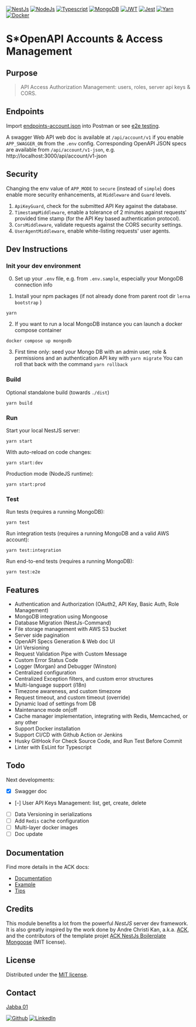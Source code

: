[![NestJs][nestjs-shield]][ref-nestjs]
[![NodeJs][nodejs-shield]][ref-nodejs]
[![Typescript][typescript-shield]][ref-typescript]
[![MongoDB][mongodb-shield]][ref-mongodb]
[![JWT][jwt-shield]][ref-jwt]
[![Jest][jest-shield]][ref-jest]
[![Yarn][yarn-shield]][ref-yarn]
[![Docker][docker-shield]][ref-docker]

# S*OpenAPI Accounts &amp; Access Management

## Purpose

> API Access Authorization Management: users, roles, server api keys &amp; CORS.

## Endpoints

Import [endpoints-account.json][sopenapi-endpoint] into Postman or see [e2e testing][sopenapi-e2e].

A swagger Web API web doc is available at ``/api/account/v1`` if you enable ``APP_SWAGGER_ON`` from the `.env` config. Corresponding OpenAPI JSON specs are available from ``/api/account/v1-json``, e.g. http://localhost:3000/api/account/v1-json

## Security

Changing the env value of `APP_MODE` to `secure` (instead of `simple`) does enable more security enhancements, at `Middleware` and `Guard` levels.

1. `ApiKeyGuard`, check for the submitted API Key against the database.
2. `TimestampMiddleware`, enable a tolerance of 2 minutes against requests' provided time stamp (for the API Key based authentication protocol).
3. `CorsMiddleware`, validate requests against the CORS security settings.
4. `UserAgentMiddleware`, enable white-listing requests' user agents.

## Dev Instructions

### Init your dev environment

0. Set up your ``.env`` file, e.g. from ``.env.sample``, especially your MongoDB connection info
   
1. Install your npm packages (if not already done from parent root dir ``lerna bootstrap`` )
```
yarn
```

2. If you want to run a local MongoDB instance you can launch a docker compose container
```
docker compose up mongodb 
```

3. First time only: seed your Mongo DB with an admin user, role & permissions and an authentication API key with ``yarn migrate``
You can roll that back with the command ``yarn rollback``

### Build

Optional standalone build (towards ``./dist``)
```
yarn build
```

### Run

Start your local NestJS server:
```
yarn start
```

With auto-reload on code changes:
```
yarn start:dev
```

Production mode (NodeJS runtime):
```
yarn start:prod
```

### Test

Run tests (requires a running MongoDB):
```
yarn test
```

Run integration tests (requires a running MongoDB and a valid AWS account):
```
yarn test:integration
```

Run end-to-end tests (requires a running MongoDB):
```
yarn test:e2e
```

## Features

- Authentication and Authorization (OAuth2, API Key, Basic Auth, Role Management)
- MongoDB integration using Mongoose
- Database Migration (NestJs-Command)
- File storage management with AWS S3 bucket
- Server side pagination
- OpenAPI Specs Generation & Web doc UI
- Url Versioning
- Request Validation Pipe with Custom Message
- Custom Error Status Code
- Logger (Morgan) and Debugger (Winston)
- Centralized configuration
- Centralized Exception filters, and custom error structures
- Multi-language support (i18n)
- Timezone awareness, and custom timezone
- Request timeout, and custom timeout (override)
- Dynamic load of settings from DB
- Maintenance mode on|off
- Cache manager implementation, integrating with Redis, Memcached, or any other
- Support Docker installation
- Support CI/CD with Github Action or Jenkins
- Husky GitHook For Check Source Code, and Run Test Before Commit
- Linter with EsLint for Typescript

## Todo

Next developments:
- [X] Swagger doc
- [-] User API Keys Management: list, get, create, delete
- [ ] Data Versioning in serializations
- [ ] Add `Redis` cache configuration
- [ ] Multi-layer docker images
- [ ] Doc update

## Documentation

Find more details in the ACK docs:

- [Documentation][ack-nestjs-mongoose-boilerplate-docs]
- [Example][ack-nestjs-mongoose-boilerplate-docs-example]
- [Tips][ack-nestjs-mongoose-boilerplate-docs-tips]

## Credits

This module benefits a lot from the powerful *NestJS* server dev framework. It is also greatly inspired by the work done by Andre Christi Kan, a.k.a. [ACK](https://github.com/andrechristikan), and the contributors of the template projet [ACK NestJs Boilerplate Mongoose](https://github.com/andrechristikan/ack-nestjs-boilerplate-mongoose) (MIT license).

## License

Distributed under the [MIT license][license].


## Contact

[Jabba 01][author-email]

[![Github][github-shield]][author-github]
[![LinkedIn][linkedin-shield]][author-linkedin]

<!-- BADGE LINKS -->
[sopenapi-contributors-shield]: https://img.shields.io/github/contributors/ja88a/openapi-nestjs-auth-mongo?style=for-the-badge
[sopenapi-forks-shield]: https://img.shields.io/github/forks/ja88a/openapi-nestjs-auth-mongo?style=for-the-badge
[sopenapi-stars-shield]: https://img.shields.io/github/stars/ja88a/openapi-nestjs-auth-mongo?style=for-the-badge
[sopenapi-issues-shield]: https://img.shields.io/github/issues/ja88a/openapi-nestjs-auth-mongo?style=for-the-badge
[sopenapi-license-shield]: https://img.shields.io/github/license/ja88a/openapi-nestjs-auth-mongo?style=for-the-badge

[nestjs-shield]: https://img.shields.io/badge/nestjs-%23E0234E.svg?style=for-the-badge&logo=nestjs&logoColor=white
[nodejs-shield]: https://img.shields.io/badge/Node.js-339933?style=for-the-badge&logo=nodedotjs&logoColor=white
[typescript-shield]: https://img.shields.io/badge/TypeScript-007ACC?style=for-the-badge&logo=typescript&logoColor=white
[mongodb-shield]: https://img.shields.io/badge/MongoDB-white?style=for-the-badge&logo=mongodb&logoColor=4EA94B
[jwt-shield]: https://img.shields.io/badge/JWT-000000?style=for-the-badge&logo=JSON%20web%20tokens&logoColor=white
[jest-shield]: https://img.shields.io/badge/-jest-%23C21325?style=for-the-badge&logo=jest&logoColor=white
[yarn-shield]: https://img.shields.io/badge/yarn-%232C8EBB.svg?style=for-the-badge&logo=yarn&logoColor=white
[docker-shield]: https://img.shields.io/badge/docker-%230db7ed.svg?style=for-the-badge&logo=docker&logoColor=white

[github-shield]: https://img.shields.io/badge/GitHub-100000?style=for-the-badge&logo=github&logoColor=white
[linkedin-shield]: https://img.shields.io/badge/LinkedIn-0077B5?style=for-the-badge&logo=linkedin&logoColor=white

<!-- CONTACTS -->
[author-linkedin]: https://linkedin.com/in/srenault
[author-email]: mailto:r0g3r@tuta.io
[author-github]: https://github.com/ja88a

<!-- Repo LINKS -->
[sopenapi-e2e]: /e2e
[sopenapi-endpoint]: /endpoints/endpoints-account.json

<!-- License -->
[license]: LICENSE.md
[endpoints]: endpoints.json

<!-- Documentations -->
[ack-nestjs-mongoose-boilerplate-docs]: https://andrechristikan.github.io/ack-nestjs-boilerplate-docs/
[ack-nestjs-mongoose-boilerplate-docs-features]: https://andrechristikan.github.io/ack-nestjs-boilerplate-docs/#/features/readme
[ack-nestjs-mongoose-boilerplate-docs-example]: https://andrechristikan.github.io/ack-nestjs-boilerplate-docs/#/example
[ack-nestjs-mongoose-boilerplate-docs-tips]: https://andrechristikan.github.io/ack-nestjs-boilerplate-docs/#/tips/readme
[ack-nestjs-mongoose-boilerplate-docs-env]: https://andrechristikan.github.io/ack-nestjs-boilerplate-docs/#/features/readme

<!-- References -->
[ref-nestjs]: http://nestjs.com
[ref-mongoose]: https://mongoosejs.com/
[ref-mongodb]: https://docs.mongodb.com/
[ref-nodejs-best-practice]: https://github.com/goldbergyoni/nodebestpractices
[ref-nodejs]: https://nodejs.org/
[ref-typescript]: https://www.typescriptlang.org/
[ref-jwt]: https://jwt.io
[ref-jest]: https://jestjs.io/docs/getting-started
[ref-docker]: https://docs.docker.com
[ref-yarn]: https://yarnpkg.com
[ref-postman-import-export]: https://learning.postman.com/docs/getting-started/importing-and-exporting-data/
